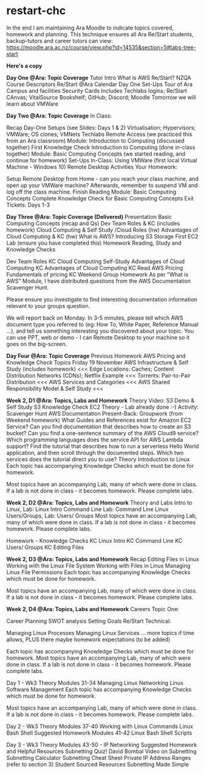 # restart-chc
In the end I am maintaining Ara Moodle to indicate topics covered, homework and planning.  This technique ensures all Ara Re/Start students, backup-tutors and career tutors can view:  https://moodle.ara.ac.nz/course/view.php?id=14535&section=5#tabs-tree-start

**Here's a copy**

**Day One @Ara: Topic Coverage**
Tutor Intro
What is AWS Re/Start?
NZQA Course Descriptors
Re/Start @Ara Calendar
Day One Set-Ups
  Tour of Ara Campus and facilities
  Security Cards
  Includes Techlabs logins; Re/Start CAnvas; VitalSource Bookshelf; GitHub; Discord; Moodle
  Tomorrow we will learn about VMWare

**Day Two @Ara: Topic Coverage**
In Class:

Recap Day-One Setups (see Slides: Days 1 & 2)
Virtualisation; Hypervisors; VMWare; OS clones; VMNets
Techlabs Remote Access (we practiced this from an Ara classroom)
Module: Introduction to Computing   (discussed together)
First Knowledge Check Introduction to Computing (done in-class together)
Module: Basic Computing Concepts (we started reading, and continue for homework)
Set-Ups In-Class:
Using VMWare (first local Virtual Machine - Windows 10)
Remote Desktop Activities
Your Homework:

Setup Remote Desktop from Home - can you reach your class machine, and open up your VMWare machine?
Afterwards, remember to suspend VM and log off the class machine.
Finish Reading Module: Basic Computing Concepts
Complete Knowledge Check for Basic Computing Concepts
Exit Tickets: Days 1-3

**Day Three @Ara: Topic Coverage (Delivered)**
Presentation
Basic Computing Concepts (recap and Qs)
Dev Team Roles & KC (includes homework)
Cloud Computing & Self Study /Cloud Roles (hw)
Advantages of Cloud Computing & KC (hw)
What is AWS? 
Introducing S3 Storage
First EC2 Lab (ensure you have completed this)
Homework 
Reading, Study and Knowledge Checks

Dev Team Roles KC
Cloud Computing Self-Study
Advantages of Cloud Computing KC
Advantages of Cloud Computing KC
Read AWS Pricing
Fundamentals of pricing KC
Weekend Group Homework
As per "What is AWS" Module, I have distributed questions from the AWS Documentation Scavenger Hunt.

Please ensure you investigate to find interesting documentation information relevant to your groups question.

We will report back on Monday.  In 3-5 minutes, please tell which AWS document type you referred to (eg: How To, White Paper, Reference Manual ...), and tell us something interesting you discovered about your topic.  You can use PPT, web or demo - I can Remote Desktop to your machine so it goes on the big-screen.

**Day Four @Ara: Topic Coverage**
Previous Homework
AWS Pricing and Knowledge Check
Topics Friday 19 November
AWS Infrastructure & Self Study (includes homework)  <<<
Edge Locations: Caches; Content Distribution Networks (CDNs); Netflix Example   <<<
Torrents: Pair-to-Pair Distribution  <<<
AWS Services and Categories  <<<
AWS Shared Responsibility Model & Self Study  <<<

**Week 2, D1 @Ara: Topics, Labs and Homework**
Theory
Video: S3 Demo & Self Study 
S3 Knowledge Check
EC2 Theory - Lab already done  :-)
Activity: Scavenger Hunt
AWS Documentation Present-Back: Groupwork (from Weekend homework)
What Guides and References exist for Amazon EC2 Service?
Can you find documentation that describes how to create an S3 bucket?
Can you find a one-sentence summary of the AWS Cloud9 service?
Which programming languages does the service API for AWS Lambda support?
Find the tutorial that describes how to run a serverless Hello World application, and then scroll through the documented steps.  Which two services does the tutorial direct you to use?
Theory
Introduction to Linux
Each topic has accompanying Knowledge Checks which must be done for homework.

Most topics have an accompanying Lab, many of which were done in class.  If a lab is not done in class - it becomes homework.  Please complete labs.

**Week 2, D2 @Ara: Topics, Labs and Homework**
Theory and Labs
Intro to Linux, 
Lab: Linux Intro
Command Line
Lab: Command Line 
Linux Users/Groups, 
Lab: Users/ Groups
Most topics have an accompanying Lab, many of which were done in class.  If a lab is not done in class - it becomes homework.  Please complete labs.

Homework - Knowledge Checks
KC Linux Intro
KC Command Line
KC Users/ Groups
KC Editing Files

**Week 2, D3 @Ara: Topics, Labs and Homework**
Recap
Editing Files in Linux
Working with the Linux File System
Working with Files in Linux
Managing Linux File Permissions
Each topic has accompanying Knowledge Checks which must be done for homework.

Most topics have an accompanying Lab, many of which were done in class.  If a lab is not done in class - it becomes homework.  Please complete labs.

**Week 2, D4 @Ara: Topics, Labs and Homework**
Careers Topic One:

Career Planning 
SWOT analysis 
Setting Goals
Re/Start Technical:

Managing Linux Processes
Managing Linux Services
... more topics if time allows, PLUS there maybe homework expectations (to be added)


Each topic has accompanying Knowledge Checks which must be done for homework.
Most topics have an accompanying Lab, many of which were done in class.  If a lab is not done in class - it becomes homework.  Please complete labs.


Day 1 - Wk3
Theory
  Modules 31-34
  Managing Linux Networking
  Linux Software Management
Each topic has accompanying Knowledge Checks which must be done for homework.

Most topics have an accompanying Lab, many of which were done in class.  If a lab is not done in class - it becomes homework.  Please complete labs.

Day 2 - Wk3
Theory
  Modules 37-40
  Working with Linux Commands
  Linux Bash Shell
Suggested Homework
  Modules 41-42
  Linux Bash Shell Scripts

Day 3 - Wk3
Theory
  Modules 43-50 - IP Networking
Suggested Homework and Helpful Resources
  Subnetting Quiz!
  David Bombal Video on Subnetting
  Subnetting Calculator
  Subnetting Cheat Sheet
  Private IP Address Ranges (refer to section 3)
Student Sourced Resources
  Subnetting Made Simple
